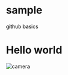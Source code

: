 # sample
github basics
# Hello world
![camera](https://5.imimg.com/data5/JG/IA/TA/SELLER-20900427/sony-alpha-a6000-digital-camera-500x500.jpg)
